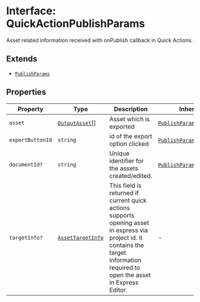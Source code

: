 # Interface: QuickActionPublishParams

Asset related information received with onPublish callback in Quick Actions.

## Extends

- [`PublishParams`](PublishParams.md)

## Properties

| Property | Type | Description | Inherited from |
| ------ | ------ | ------ | ------ |
| `asset` | [`OutputAsset`](../../Asset.types/interfaces/OutputAsset.md)[] | Asset which is exported | [`PublishParams`](PublishParams.md).`asset` |
| `exportButtonId` | `string` | id of the export option clicked | [`PublishParams`](PublishParams.md).`exportButtonId` |
| `documentId?` | `string` | Unique identifier for the assets created/edited. | [`PublishParams`](PublishParams.md).`documentId` |
| `targetInfo?` | [`AssetTargetInfo`](AssetTargetInfo.md) | This field is returned if current quick actions supports opening asset in express via project id. It contains the target information required to open the asset in Express Editor. | - |
